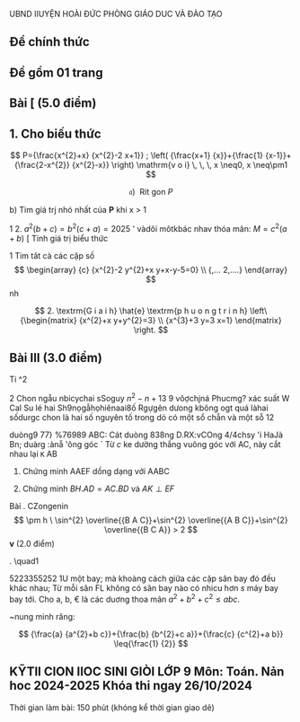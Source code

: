 
UBND IIUYỆN HOÀI ĐỨC PHÒNG GIÁO DUC VÀ ĐÀO TẠO

## Đề chính thức

## Đề gồm 01 trang

## Bài [ (5.0 điểm)

## 1. Cho biếu thức

$$
P={\frac{x^{2}+x} {x^{2}-2 x+1}} ; \left( {\frac{x+1} {x}}+{\frac{1} {x-1}}+{\frac{2-x^{2}} {x^{2}-x}} \right) \mathrm{v o i} \, \, \, x \neq0, x \neq\pm1
$$

$$
{\mathfrak{a}} ) \ \ {\mathrm{R i t ~ g o n ~}} P
$$

b) Tim giá trj nhó nhất cúa $\boldsymbol{P}$ khi x > 1

1 2. $a^{2} ( b+c )=b^{2} ( c+a )=2 0 2 5$ ' vàdôi môtkbác nhav thóa mãn: $M=c^{2} ( a+b )$ [ Tính giá trị biểu thức

1 Tim tât cà các cặp số
$$
\begin{array} {c} {x^{2}-2 y^{2}+x y+x-y-5=0} \\ {,... 2,....} \end{array}
$$
nh

$$
2. \textrm{G i a i h} \hat{e} \textrm{p h u o n g t r i n h} \left\{\begin{matrix} {x^{2}+x y+y^{2}=3} \\ {x^{3}+3 y=3 x=1} \end{matrix} \right.
$$

## Bài III (3.0 điểm)

Ti ^2 

2 Chon ngẵu nbicychai sSoguy $n^{2}-n+1 3$ 9 vôợchjná Phucmg? xác suất
W Cal Su
lé hai Sh9nọgẫhọhiênaai8ố Rgựgên dưong kbông ogt quá
làhai sốdurgc chon là hai số nguyên tố trong dó có một sổ chẵn và một sỗ 12

duòng9 77} %76989 ABC: Cát duòng 838ng D.RX:vCOng 4/4chsy 'i HaJà Bn; duàrg :ànẵ 'ông góc ` Từ $c$ ke dường thắng vuông góc với $\mathrm{A C},$ 
này cắt nhau lại $\mathtt{K}$  $\mathsf{A B}$ 

1. Chứng minh AAEF dồng dạng với AABC

2. Chứng minh $B H. A D=A C. B D \mathrm{~ v \dot{a} ~} A K \perp E F$ 

Bàỉ . CZongenin
$$
\pm h \ \sin^{2} \overline{{B A C}}+\sin^{2} \overline{{A B C}}+\sin^{2} \overline{{B C A}} > 2
$$
 $\mathbf{v}$ (2.0 điểm)

. \quad1

5223355252 1U một bay; mà khoàng cách giữa các cặp sân bay đó đều khác nhau; Từ mỗi sân
FL không có sân bay nào có nhicu hơn $s$ máy bay bay tới.
Cho a, b, € là các duơng thoa mãn $a^{2}+b^{2}+c^{2} \leq a b c.$ 

~nung minh răng:

$$
{\frac{a} {a^{2}+b c}}+{\frac{b} {b^{2}+c a}}+{\frac{c} {c^{2}+a b}} \leq{\frac{1} {2}}
$$

## KỸTII CION IIOC SINI GIÒI LỚP 9 Môn: Toán. Nản hoc 2024-2025 Khóa thi ngay 26/10/2024

Thời gian làm bài: 150 phủt (khóng kể thời gian giao dê)

